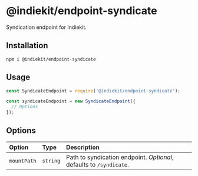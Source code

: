 # @indiekit/endpoint-syndicate

Syndication endpoint for Indiekit.

## Installation

`npm i @indiekit/endpoint-syndicate`

## Usage

```js
const SyndicateEndpoint = require('@indiekit/endpoint-syndicate');

const syndicateEndpoint = new SyndicateEndpoint({
  // Options
});
```

## Options

| Option | Type | Description |
| :----- | :--- | :---------- |
| `mountPath` | `string` | Path to syndication endpoint. *Optional*, defaults to `/syndicate`. |
